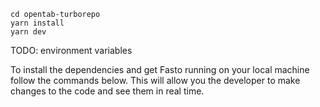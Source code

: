 
```
cd opentab-turborepo
yarn install
yarn dev
```

TODO: environment variables


To install the dependencies and get Fasto running on your local machine follow the commands below. This will allow you the developer to make changes to the code and see them in real time.